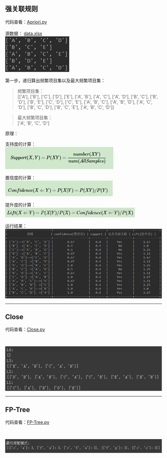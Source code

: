 
## 强关联规则


代码查看：[Apriori.py](Apriori.py) <br> 
<br>
源数据： [data.xlsx](data.xlsx) <br>
![data](imgs/data.png)<br>

第一步，递归算出频繁项目集以及最大频繁项目集：<br>
> 频繁项目集： <br>
>[['A'], ['B'], ['C'], ['D'], ['E'], ['A', 'B'], ['A', 'C'], ['A', 'D'], ['B', 'C'], ['B', 'D'], ['B', 'E'], ['C', 'D'], ['C', 'E'], ['A', 'B', 'C'], ['A', 'B', 'D'], ['A', 'C', 'D'], ['B', 'C', 'D'], ['B', 'C', 'E'], ['A', 'B', 'C', 'D']] 
 
 
>最大频繁项目集：  <br>
>['A', 'B', 'C', 'D'] 

原理： <br> 
 
支持度的计算：<br> 
![sup](imgs/support.png)<br>
 
置信度的计算：<br>
![con](imgs/confidence.png)<br>
 
提升度的计算：<br>
![lift](imgs/Lift.png)<br>
 
运行结果：<br>
![result](imgs/result.png)<br>

***

## Close 

代码查看：[Close.py](Close.py) <br> 

<br> 

![close](imgs/close.png)<br>

***

## FP-Tree 

代码查看：[FP-Tree.py](FP-Tree.py) <br> 

<br> 

![fp](imgs/fp-tree.png) <br>